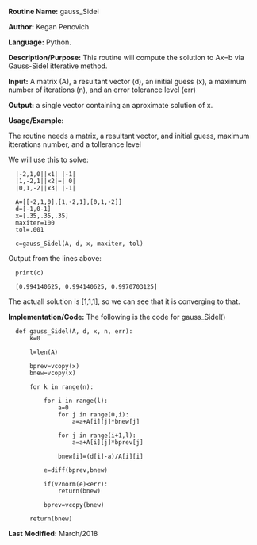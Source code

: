 **Routine Name:**           gauss_Sidel

**Author:** Kegan Penovich

**Language:** Python.

**Description/Purpose:** This routine will compute the solution to Ax=b via Gauss-Sidel itterative method.

**Input:** A matrix (A), a resultant vector (d), an initial guess (x), a maximum number of iterations (n), and an error tolerance level (err)

**Output:** a single vector containing an aproximate solution of x.

**Usage/Example:**

The routine needs a matrix, a resultant vector, and initial guess, maximum itterations number, and a tollerance level

We will use this to solve:

      |-2,1,0||x1| |-1| 
      |1,-2,1||x2|=| 0|
      |0,1,-2||x3| |-1|
      
      A=[[-2,1,0],[1,-2,1],[0,1,-2]]
      d=[-1,0-1]
      x=[.35,.35,.35]
      maxiter=100
      tol=.001
      
      c=gauss_Sidel(A, d, x, maxiter, tol)

Output from the lines above:

      print(c)
      
      [0.994140625, 0.994140625, 0.9970703125]

The actuall solution is [1,1,1], so we can see that it is converging to that.

**Implementation/Code:** The following is the code for gauss_Sidel()

      def gauss_Sidel(A, d, x, n, err):
          k=0

          l=len(A)

          bprev=vcopy(x)
          bnew=vcopy(x)

          for k in range(n):

              for i in range(l):
                  a=0
                  for j in range(0,i):
                      a=a+A[i][j]*bnew[j]

                  for j in range(i+1,l):
                      a=a+A[i][j]*bprev[j]

                  bnew[i]=(d[i]-a)/A[i][i] 

              e=diff(bprev,bnew)

              if(v2norm(e)<err):
                  return(bnew)

              bprev=vcopy(bnew)

          return(bnew)

**Last Modified:** March/2018
